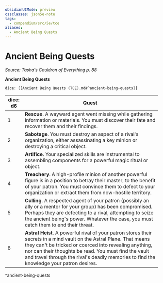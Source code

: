 ```yaml
---
obsidianUIMode: preview
cssclasses: json5e-note
tags:
  - compendium/src/5e/tce
aliases:
  - Ancient Being Quests
---
```

# Ancient Being Quests
*Source: Tasha's Cauldron of Everything p. 88* 

**Ancient Being Quests**

`dice: [[Ancient Being Quests (TCE).md#^ancient-being-quests]]`

| dice: d6 | Quest |
|----------|-------|
| 1 | **Rescue**. A wayward agent went missing while gathering information or materials. You must discover their fate and recover them and their findings. |
| 2 | **Sabotage**. You must destroy an aspect of a rival's organization, either assassinating a key minion or destroying a critical object. |
| 3 | **Artifice**. Your specialized skills are instrumental to assembling components for a powerful magic ritual or object. |
| 4 | **Treachery**. A high-profile minion of another powerful figure is in a position to betray their master, to the benefit of your patron. You must convince them to defect to your organization or extract them from now-hostile territory. |
| 5 | **Culling**. A respected agent of your patron (possibly an ally or a mentor for your group) has been compromised. Perhaps they are defecting to a rival, attempting to seize the ancient being's power. Whatever the case, you must catch them to end their threat. |
| 6 | **Astral Heist**. A powerful rival of your patron stores their secrets in a mind vault on the Astral Plane. That means they can't be tricked or coerced into revealing anything, nor can their thoughts be read. You must find the vault and travel through the rival's deadly memories to find the knowledge your patron desires. |
^ancient-being-quests
